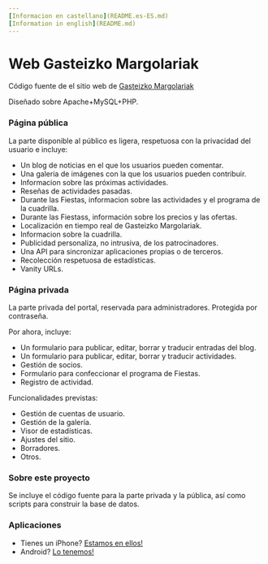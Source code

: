 ```yaml
---
[Informacion en castellano](README.es-ES.md) 
[Information in english](README.md)
---
```


# Web Gasteizko Margolariak #

Código fuente de el sitio web de [Gasteizko Margolariak](https://margolariak.com/)

Diseñado sobre Apache+MySQL+PHP.

### Página pública ###

La parte disponible al público es ligera, respetuosa con la privacidad del usuario e incluye:

* Un blog de noticias en el que los usuarios pueden comentar.
* Una galeria de imágenes con la que los usuarios pueden contribuir.
* Informacion sobre las próximas actividades.
* Reseñas de actividades pasadas.
* Durante las Fiestas, informacion sobre las actividades y el programa de la cuadrilla.
* Durante las Fiestass, información sobre los precios y las ofertas.
* Localización en tiempo real de Gasteizko Margolariak.
* Informacion sobre la cuadrilla.
* Publicidad personaliza, no intrusiva, de los patrocinadores.
* Una API para sincronizar aplicaciones propias o de terceros.
* Recolección respetuosa de estadísticas.
* Vanity URLs.


### Página privada ###

La parte privada del portal, reservada para administradores. Protegida por contraseña.

Por ahora, incluye:

* Un formulario para publicar, editar, borrar y traducir entradas del blog.
* Un formulario para publicar, editar, borrar y traducir actividades.
* Gestión de socios.
* Formulario para confeccionar el programa de Fiestas.
* Registro de actividad.

Funcionalidades previstas:

* Gestión de cuentas de usuario.
* Gestión de la galería.
* Visor de estadísticas.
* Ajustes del sitio.
* Borradores.
* Otros.


### Sobre este proyecto ###

Se incluye el código fuente para la parte privada y la pública, así como scripts para construir la base de datos.


### Aplicaciones ###

* Tienes un iPhone? [Estamos en ellos!](https://github.com/GasteizkoMargolariak/GasteizkoMargolariakIOSApp) 
* Android? [Lo tenemos!](https://github.com/GasteizkoMargolariak/GasteizkoMargolariakApp)

